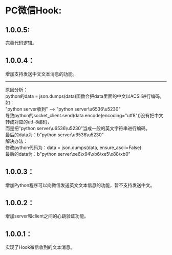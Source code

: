 # PC微信Hook:
## 1.0.0.5:
完善代码逻辑。
## 1.0.0.4：
增加支持发送中文文本消息的功能。
***
原因分析：
<br/>
python的data = json.dumps(data)函数会把data里面的中文以ACSII进行编码，如：
<br/>
"python server收到" --> "python server\u6536\u5230"
<br/>
导致python的socket_client.send(data.encode(encoding="utf8"))没有把中文转成对应的utf-8编码，
<br/>
而是把"python server\u6536\u5230"当成一般的英文字符串进行编码。
<br/>
最后的data为：b"python server\u6536\u5230"
<br/>
解决办法：
<br/>
修改python代码为：data = json.dumps(data, ensure_ascii=False)
<br/>
最后的data为：b"python server\xe6\x94\xb6\xe5\x88\xb0"
## 1.0.0.3：
增加Python程序可以向微信发送英文文本信息的功能，暂不支持发送中文。
## 1.0.0.2：
增加server和client之间的心跳验证功能。
## 1.0.0.1：
实现了Hook微信收到的文本消息。